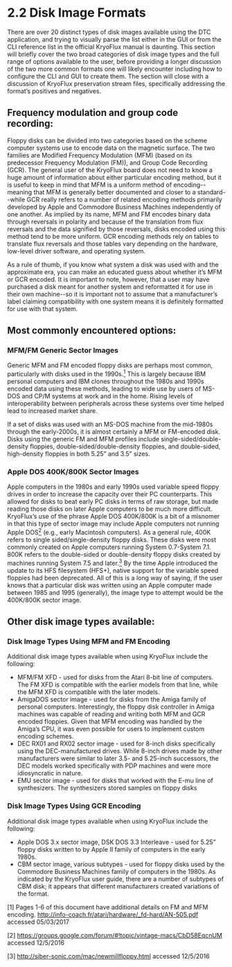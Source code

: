 
# 2.2 Disk Image Formats

There are over 20 distinct types of disk images available using the DTC application, and trying to visually parse the list either in the GUI or from the CLI reference list in the official KryoFlux manual is daunting. This section will briefly cover the two broad categories of disk image types and the full range of options available to the user, before providing a longer discussion of the two more common formats one will likely encounter including how to configure the CLI and GUI to create them. The section will close with a discussion of KryoFlux preservation stream files, specifically addressing the format’s positives and negatives.

## Frequency modulation and group code recording:

Floppy disks can be divided into two categories based on the scheme computer systems use to encode data on the magnetic surface. The two families are Modified Frequency Modulation (MFM) (based on its predecessor Frequency Modulation (FM)), and Group Code Recording (GCR). The general user of the KryoFlux board does not need to know a huge amount of information about either particular encoding method, but it is useful to keep in mind that MFM is a uniform method of encoding--meaning that MFM is generally better documented and closer to a standard--while GCR really refers to a number of related encoding methods primarily developed by Apple and Commodore Business Machines independently of one another. As implied by its name, MFM and FM encodes binary data through reversals in polarity and because of the translation from flux reversals and the data signified by those reversals, disks encoded using this method tend to be more uniform. GCR encoding methods rely on tables to translate flux reversals and those tables vary depending on the hardware, low-level driver software, and operating system.

As a rule of thumb, if you know what system a disk was used with and the approximate era, you can make an educated guess about whether it’s MFM or GCR encoded. It is important to note, however, that a user may have purchased a disk meant for another system and reformatted it for use in their own machine--so it is important not to assume that a manufacturer’s label claiming compatibility with one system means it is definitely formatted for use with that system.

## Most commonly encountered options:


### MFM/FM Generic Sector Images

Generic MFM and FM encoded floppy disks are perhaps most common, particularly with disks used in the 1990s.<a href="#anchor1"><sup>1</sup></a> This is largely because IBM personal computers and IBM clones throughout the 1980s and 1990s encoded data using these methods, leading to wide use by users of MS-DOS and CP/M systems at work and in the home. Rising levels of interoperability between peripherals across these systems over time helped lead to increased market share.

If a set of disks was used with an MS-DOS machine from the mid-1980s through the early-2000s, it is almost certainly a MFM or FM-encoded disk. Disks using the generic FM and MFM profiles include single-sided/double-density floppies, double-sided/double-density floppies, and double-sided, high-density floppies in both 5.25” and 3.5” sizes. 

### Apple DOS 400K/800K Sector Images

Apple computers in the 1980s and early 1990s used variable speed floppy drives in order to increase the capacity over their PC counterparts. This allowed for disks to beat early PC disks in terms of raw storage, but made reading those disks on later Apple computers to be much more difficult. KryoFlux’s use of the phrase Apple DOS 400K/800K is a bit of a misnomer in that this type of sector image may include Apple computers not running Apple DOS<a href="#anchor2"><sup>2</sup></a> (e.g., early Macintosh computers). As a general rule, 400K refers to single sided/single-density floppy disks. These disks were most commonly created on Apple computers running System 0.7-System 7.1. 800K refers to the double-sided or double-density floppy disks created by machines running System 7.5 and later.<a href="#anchor3"><sup>3</sup></a> By the time Apple introduced the update to its HFS filesystem (HFS+), native support for the variable speed floppies had been deprecated. All of this is a long way of saying, if the user knows that a particular disk was written using an Apple computer made between 1985 and 1995 (generally), the image type to attempt would be the 400K/800K sector image.


## Other disk image types available:

### Disk Image Types Using MFM and FM Encoding

Additional disk image types available when using KryoFlux include the following:

* MFM/FM XFD - used for disks from the Atari 8-bit line of computers. The FM XFD is compatible with the earlier models from that line, while the MFM XFD is compatible with the later models.
* AmigaDOS sector image - used for disks from the Amiga family of personal computers. Interestingly, the floppy disk controller in Amiga machines was capable of reading and writing both MFM and GCR encoded floppies. Given that MFM encoding was handled by the Amiga’s CPU, it was even possible for users to implement custom encoding schemes.
* DEC RX01 and RX02 sector image - used for 8-inch disks specifically using the DEC-manufactured drives. While 8-inch drives made by other manufacturers were similar to later 3.5- and 5.25-inch successors, the DEC models worked specifically with PDP machines and were more idiosyncratic in nature.
* EMU sector image - used for disks that worked with the E-mu line of synthesizers. The synthesizers stored samples on floppy disks

### Disk Image Types Using GCR Encoding

Additional disk image types available when using KryoFlux include the following:

* Apple DOS 3.x sector image, DSK DOS 3.3 Interleave - used for 5.25” floppy disks written to by Apple II family of computers in the early 1980s.
* CBM sector image, various subtypes - used for floppy disks used by the Commodore Business Machines family of computers in the 1980s. As indicated by the KryoFlux user guide, there are a number of subtypes of CBM disk; it appears that different manufacturers created variations of the format.

<a id="anchor1">[1]</a> Pages 1-6 of this document have additional details on FM and MFM encoding. http://info-coach.fr/atari/hardware/_fd-hard/AN-505.pdf accessed 05/03/2017

<a id="anchor2">[2]</a> https://groups.google.com/forum/#!topic/vintage-macs/CbD58EqcnUM accessed 12/5/2016

<a id="anchor3">[3]</a> http://siber-sonic.com/mac/newmillfloppy.html accessed 12/5/2016
